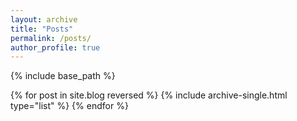 ```yaml
---
layout: archive
title: "Posts"
permalink: /posts/
author_profile: true
---
```


{% include base_path %}

{% for post in site.blog reversed %}
  {% include archive-single.html type="list" %}
{% endfor %}

